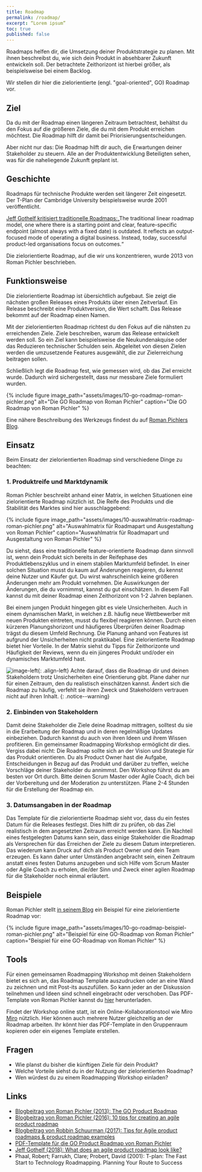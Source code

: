 ```yaml
---
title: Roadmap
permalink: /roadmap/
excerpt: “Lorem ipsum”
toc: true
published: false
---
```



Roadmaps helfen dir, die Umsetzung deiner Produktstrategie zu planen.
Mit ihnen beschreibst du, wie sich dein Produkt in absehbarer Zukunft entwickeln soll. 
Der betrachtete Zeithorizont ist hierbei größer, als beispielsweise bei einem Backlog. 

Wir stellen dir hier die zielorientierte (engl. "goal-oriented", GO) Roadmap vor. 


## Ziel
Da du mit der Roadmap einen längeren Zeitraum betrachtest, behältst du den Fokus auf die größeren Ziele, die du mit dem Produkt erreichen möchtest. 
Die Roadmap hilft dir damit bei Priorisierungsentscheidungen.

Aber nicht nur das: Die Roadmap hilft dir auch, die Erwartungen deiner Stakeholder zu steuern. 
Alle an der Produktentwicklung Beteiligten sehen, was für die naheliegende Zukunft geplant ist.

## Geschichte
Roadmaps für technische Produkte werden seit längerer Zeit eingesetzt. 
Der T-Plan der Cambridge University beispielsweise wurde 2001 veröffentlicht. 

[Jeff Gothelf kritisiert traditionelle Roadmaps:](https://medium.com/@jboogie/what-does-an-agile-product-roadmap-look-like-cf0dbe5be4ef)„The traditional linear roadmap model, one where there is a starting point and clear, feature-specific endpoint (almost always with a fixed date) is outdated. 
It reflects an output-focused mode of operating a digital business. 
Instead, today, successful product-led organisations focus on outcomes.“ 

Die zielorientierte Roadmap, auf die wir uns konzentrieren, wurde 2013 von Roman Pichler beschrieben.

## Funktionsweise
Die zielorientierte Roadmap ist übersichtlich aufgebaut. 
Sie zeigt die nächsten großen Releases eines Produkts über einen Zeitverlauf. 
Ein Release beschreibt eine Produktversion, die Wert schafft. 
Das Release bekommt auf der Roadmap einen Namen.

Mit der zielorientierten Roadmap richtest du den Fokus auf die nähsten zu erreichenden Ziele. 
Ziele beschreiben, warum das Release entwickelt werden soll. 
So ein Ziel kann beispielsweise die Neukundenakquise oder das Reduzieren technischer Schulden sein. 
Abgeleitet von diesen Zielen werden die umzusetzende Features ausgewählt, die zur Zielerreichung beitragen sollen.

Schließlich legt die Roadmap fest, wie gemessen wird, ob das Ziel erreicht wurde. 
Dadurch wird sichergestellt, dass nur messbare Ziele formuliert wurden.

{% include figure image_path="assets/images/10-go-roadmap-roman-pichler.png" alt="Die GO Roadmap von Roman Pichler" caption="Die GO Roadmap von Roman Pichler" %}

Eine nähere Beschreibung des Werkzeugs findest du auf [Roman Pichlers Blog](https://www.romanpichler.com/blog/goal-oriented-agile-product-roadmap/).

## Einsatz
Beim Einsatz der zielorientierten Roadmap sind verschiedene Dinge zu beachten:

### 1. Produktreife und Marktdynamik
Roman Pichler beschreibt anhand einer Matrix, in welchen Situationen eine zielorientierte Roadmap nützlich ist. 
Die Reife des Produkts und die Stabilität des Marktes sind hier ausschlaggebend: 

{% include figure image_path="assets/images/10-auswahlmatrix-roadmap-roman-pichler.png" alt="Auswahlmatrix für Roadmapart und Ausgestaltung von Roman Pichler" caption="Auswahlmatrix für Roadmapart und Ausgestaltung von Roman Pichler" %}

Du siehst, dass eine traditionelle feature-orientierte Roadmap dann sinnvoll ist, wenn dein Produkt sich bereits in der Reifephase des Produktlebenszyklus und in einem stabilen Marktumfeld befindet. 
In einer solchen Situation musst du kaum auf Änderungen reagieren, du kennst deine Nutzer und Käufer gut. 
Du wirst wahrscheinlich keine größeren Änderungen mehr am Produkt vornehmen. 
Die Auswirkungen der Änderungen, die du vornimmst, kannst du gut einschätzen. 
In diesem Fall kannst du mit deiner Roadmap einen Zeithorizont von 1-2 Jahren beplanen.

Bei einem jungen Produkt hingegen gibt es viele Unsicherheiten. 
Auch in einem dynamischen Markt, in welchen z.B. häufig neue Wettbewerber mit neuen Produkten eintreten, musst du flexibel reagieren können. 
Durch einen kürzeren Planungshorizont und häufigeres Überprüfen deiner Roadmap trägst du diesem Umfeld Rechnung. 
Die Planung anhand von Features ist aufgrund der Unsicherheiten nicht praktikabel. 
Eine zielorientierte Roadmap bietet hier Vorteile. 
In der Matrix siehst du Tipps für Zeithorizonte und Häufigkeit der Reviews, wenn du ein jüngeres Produkt und/oder ein dynamisches Marktumfeld hast.


![image-left]({{site.baseurl}}/assets/images/flag-warning.png){: .align-left} 
Achte darauf, dass die Roadmap dir und deinen Stakeholdern trotz Unsicherheiten eine Orientierung gibt. 
Plane daher nur für einen Zeitraum, den du realistisch einschätzen kannst.
Ändert sich die Roadmap zu häufig, verfehlt sie ihren Zweck und Stakeholdern vertrauen nicht auf ihren Inhalt. 
{: .notice--warning}

### 2. Einbinden von Stakeholdern
Damit deine Stakeholder die Ziele deine Roadmap mittragen, solltest du sie in die Erarbeitung der Roadmap und in deren regelmäßige Updates einbeziehen. 
Dadurch kannst du auch von ihren Ideen und ihrem Wissen profitieren. 
Ein gemeinsamer Roadmapping Workshop ermöglicht dir dies. 
Vergiss dabei nicht: Die Roadmap sollte sich an der Vision und Strategie für das Produkt orientieren. 
Du als Product Owner hast die Aufgabe, Entscheidungen in Bezug auf das Produkt und darüber zu treffen, welche Vorschläge deiner Stakeholder du annimmst. 
Den Workshop führst du am besten vor Ort durch. 
Bitte deinen Scrum Master oder Agile Coach, dich bei der Vorbereitung und der Moderation zu unterstützen. 
Plane 2-4 Stunden für die Erstellung der Roadmap ein.

### 3. Datumsangaben in der Roadmap
Das Template für die zielorientierte Roadmap sieht vor, dass du ein festes Datum für die Releases festlegst. 
Dies hilft dir zu prüfen, ob das Ziel realistisch in dem angesetzten Zeitraum erreicht werden kann.
Ein Nachteil eines festgelegten Datums kann sein, dass einige Stakeholder die Roadmap als Versprechen für das Erreichen der Ziele zu diesem Datum interpretieren. 
Das wiederum kann Druck auf dich als Product Owner und dein Team erzeugen. 
Es kann daher unter Umständen angebracht sein, einen Zeitraum anstatt eines festen Datums anzugeben und sich Hilfe vom Scrum Master oder Agile Coach zu erholen, die/der Sinn und Zweck einer agilen Roadmap für die Stakeholder noch einmal erläutert.

## Beispiele
Roman Pichler stellt [in seinem Blog](https://www.romanpichler.com/blog/goal-oriented-agile-product-roadmap/) ein Beispiel für eine zielorientierte Roadmap vor:

{% include figure image_path="assets/images/10-go-roadmap-beispiel-roman-pichler.png" alt="Beispiel für eine GO-Roadmap von Roman Pichler" caption="Beispiel für eine GO-Roadmap von Roman Pichler" %}

## Tools
Für einen gemeinsamen Roadmapping Workshop mit deinen Stakeholdern bietet es sich an, das Roadmap Template auszudrucken oder an eine Wand zu zeichnen und mit Post-its auszufüllen. 
So kann jeder an der Diskussion teilnehmen und Ideen sind schnell eingebracht oder verschoben. 
Das PDF- Template von Roman Pichler kannst du [hier](https://www.romanpichler.com/tools/the-go-product-roadmap/go-product-roadmap-download/) herunterladen.

Findet der Workshop online statt, ist ein Online-Kollaborationstool wie Miro [Miro](https://miro.com/) nützlich. 
Hier können auch mehrere Nutzer gleichzeitig an der Roadmap arbeiten. 
Ihr könnt hier das PDF-Template in den Gruppenraum kopieren oder ein eigenes Template erstellen.

## Fragen
-	Wie planst du bisher die künftigen Ziele für dein Produkt?
-	Welche Vorteile siehst du in der Nutzung der zielorientierten Roadmap?
-	Wen würdest du zu einem Roadmapping Workshop einladen?

## Links

* [Blogbeitrag von Roman Pichler (2013): The GO Product Roadmap](https://www.romanpichler.com/blog/goal-oriented-agile-product-roadmap/)
* [Blogbeitrag von Roman Pichler (2016): 10 tips for creating an agile product roadmap](https://www.romanpichler.com/blog/10-tips-creating-agile-product-roadmap/)
* [Blogbeitrag von Robbin Schuurman (2017): Tips for Agile product roadmaps & product roadmap examples](https://www.scrum.org/resources/blog/tips-agile-product-roadmaps-product-roadmap-examples)
* [PDF-Template für die GO Product Roadmap von Roman Pichler](https://www.romanpichler.com/tools/the-go-product-roadmap/go-product-roadmap-download/)
* [Jeff Gothelf (2018): What does an agile product roadmap look like?](https://medium.com/@jboogie/what-does-an-agile-product-roadmap-look-like-cf0dbe5be4ef)
* Phaal, Robert; Farrukh, Clare; Probert, David (2001): T-plan: The Fast Start to Technology Roadmapping. Planning Your Route to Success